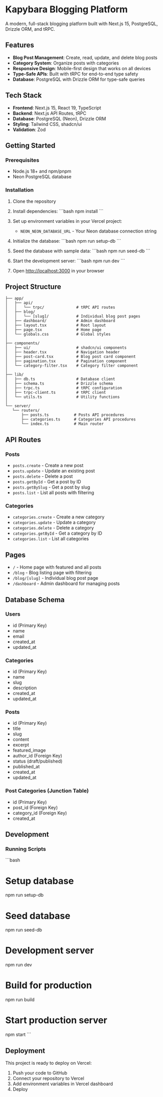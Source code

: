# Kapybara Blogging Platform

A modern, full-stack blogging platform built with Next.js 15, PostgreSQL, Drizzle ORM, and tRPC.

## Features

- **Blog Post Management**: Create, read, update, and delete blog posts
- **Category System**: Organize posts with categories
- **Responsive Design**: Mobile-first design that works on all devices
- **Type-Safe APIs**: Built with tRPC for end-to-end type safety
- **Database**: PostgreSQL with Drizzle ORM for type-safe queries

## Tech Stack

- **Frontend**: Next.js 15, React 19, TypeScript
- **Backend**: Next.js API Routes, tRPC
- **Database**: PostgreSQL (Neon), Drizzle ORM
- **Styling**: Tailwind CSS, shadcn/ui
- **Validation**: Zod

## Getting Started

### Prerequisites

- Node.js 18+ and npm/pnpm
- Neon PostgreSQL database

### Installation

1. Clone the repository
2. Install dependencies:
   \`\`\`bash
   npm install
   \`\`\`

3. Set up environment variables in your Vercel project:
   - `NEON_NEON_DATABASE_URL` - Your Neon database connection string

4. Initialize the database:
   \`\`\`bash
   npm run setup-db
   \`\`\`

5. Seed the database with sample data:
   \`\`\`bash
   npm run seed-db
   \`\`\`

6. Start the development server:
   \`\`\`bash
   npm run dev
   \`\`\`

7. Open [http://localhost:3000](http://localhost:3000) in your browser

## Project Structure

```plaintext
├── app/
│   ├── api/
│   │   └── trpc/              # tRPC API routes
│   ├── blog/
│   │   └── [slug]/            # Individual blog post pages
│   ├── dashboard/             # Admin dashboard
│   ├── layout.tsx             # Root layout
│   ├── page.tsx               # Home page
│   └── globals.css            # Global styles
│
├── components/
│   ├── ui/                    # shadcn/ui components
│   ├── header.tsx             # Navigation header
│   ├── post-card.tsx          # Blog post card component
│   ├── pagination.tsx         # Pagination component
│   └── category-filter.tsx    # Category filter component
│
├── lib/
│   ├── db.ts                  # Database client
│   ├── schema.ts              # Drizzle schema
│   ├── trpc.ts                # tRPC configuration
│   ├── trpc-client.ts         # tRPC client
│   └── utils.ts               # Utility functions
│
└── server/
   └── routers/
       ├── posts.ts           # Posts API procedures
       ├── categories.ts      # Categories API procedures
       └── index.ts           # Main router

```


## API Routes

### Posts
- `posts.create` - Create a new post
- `posts.update` - Update an existing post
- `posts.delete` - Delete a post
- `posts.getById` - Get a post by ID
- `posts.getBySlug` - Get a post by slug
- `posts.list` - List all posts with filtering

### Categories
- `categories.create` - Create a new category
- `categories.update` - Update a category
- `categories.delete` - Delete a category
- `categories.getById` - Get a category by ID
- `categories.list` - List all categories

## Pages

- `/` - Home page with featured and all posts
- `/blog` - Blog listing page with filtering
- `/blog/[slug]` - Individual blog post page
- `/dashboard` - Admin dashboard for managing posts

## Database Schema

### Users
- id (Primary Key)
- name
- email
- created_at
- updated_at

### Categories
- id (Primary Key)
- name
- slug
- description
- created_at
- updated_at

### Posts
- id (Primary Key)
- title
- slug
- content
- excerpt
- featured_image
- author_id (Foreign Key)
- status (draft/published)
- published_at
- created_at
- updated_at

### Post Categories (Junction Table)
- id (Primary Key)
- post_id (Foreign Key)
- category_id (Foreign Key)
- created_at

## Development

### Running Scripts

\`\`\`bash
# Setup database
npm run setup-db

# Seed database
npm run seed-db

# Development server
npm run dev

# Build for production
npm run build

# Start production server
npm start
\`\`\`

## Deployment

This project is ready to deploy on Vercel:

1. Push your code to GitHub
2. Connect your repository to Vercel
3. Add environment variables in Vercel dashboard
4. Deploy

